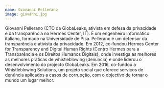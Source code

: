 ```yaml
---
name: Giovanni Pellerano
image: giovanni.jpg
---
```

Giovanni Pellerano (CTO da GlobaLeaks, ativista em defesa da privacidade e da transparência no Hermes Center, IT). É um engenheiro informático italiano, formado na Universidade de Pisa. Pellerano é um defensor da transparência e ativista da privacidade. Em 2012, co-fundou  Hermes Center for Transparency and Digital Human Rights (Centro Hermes para a Transparência e os Direitos Humanos Digitais), onde investiga as melhores as melhores práticas de whistleblowing (denúncia) e onde liderou o desenvolvimento do projecto GlobaLeaks. Em 2016, co-fundou a Whistleblowing Solutions, um projeto social que oferece serviços de denúncia aplicados a casos de corrupção, com o objectivo de tornar o mundo um lugar melhor.